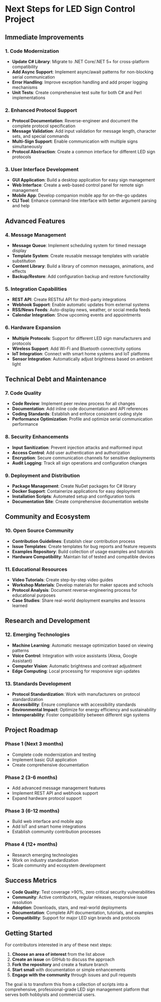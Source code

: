 # Next Steps for LED Sign Control Project

## Immediate Improvements

### 1. Code Modernization
- **Update C# Library**: Migrate to .NET Core/.NET 5+ for cross-platform compatibility
- **Add Async Support**: Implement async/await patterns for non-blocking serial communication
- **Error Handling**: Improve exception handling and add proper logging mechanisms
- **Unit Tests**: Create comprehensive test suite for both C# and Perl implementations

### 2. Enhanced Protocol Support
- **Protocol Documentation**: Reverse-engineer and document the complete protocol specification
- **Message Validation**: Add input validation for message length, character sets, and special commands
- **Multi-Sign Support**: Enable communication with multiple signs simultaneously
- **Protocol Abstraction**: Create a common interface for different LED sign protocols

### 3. User Interface Development
- **GUI Application**: Build a desktop application for easy sign management
- **Web Interface**: Create a web-based control panel for remote sign management
- **Mobile App**: Develop companion mobile app for on-the-go updates
- **CLI Tool**: Enhance command-line interface with better argument parsing and help

## Advanced Features

### 4. Message Management
- **Message Queue**: Implement scheduling system for timed message display
- **Template System**: Create reusable message templates with variable substitution
- **Content Library**: Build a library of common messages, animations, and effects
- **Backup/Restore**: Add configuration backup and restore functionality

### 5. Integration Capabilities
- **REST API**: Create RESTful API for third-party integrations
- **Webhook Support**: Enable automatic updates from external systems
- **RSS/News Feeds**: Auto-display news, weather, or social media feeds
- **Calendar Integration**: Show upcoming events and appointments

### 6. Hardware Expansion
- **Multiple Protocols**: Support for different LED sign manufacturers and protocols
- **Wireless Support**: Add Wi-Fi and Bluetooth connectivity options
- **IoT Integration**: Connect with smart home systems and IoT platforms
- **Sensor Integration**: Automatically adjust brightness based on ambient light

## Technical Debt and Maintenance

### 7. Code Quality
- **Code Review**: Implement peer review process for all changes
- **Documentation**: Add inline code documentation and API references
- **Coding Standards**: Establish and enforce consistent coding style
- **Performance Optimization**: Profile and optimize serial communication performance

### 8. Security Enhancements
- **Input Sanitization**: Prevent injection attacks and malformed input
- **Access Control**: Add user authentication and authorization
- **Encryption**: Secure communication channels for sensitive deployments
- **Audit Logging**: Track all sign operations and configuration changes

### 9. Deployment and Distribution
- **Package Management**: Create NuGet packages for C# library
- **Docker Support**: Containerize applications for easy deployment
- **Installation Scripts**: Automated setup and configuration tools
- **Documentation Site**: Create comprehensive documentation website

## Community and Ecosystem

### 10. Open Source Community
- **Contribution Guidelines**: Establish clear contribution process
- **Issue Templates**: Create templates for bug reports and feature requests
- **Examples Repository**: Build collection of usage examples and tutorials
- **Hardware Compatibility**: Maintain list of tested and compatible devices

### 11. Educational Resources
- **Video Tutorials**: Create step-by-step video guides
- **Workshop Materials**: Develop materials for maker spaces and schools
- **Protocol Analysis**: Document reverse-engineering process for educational purposes
- **Case Studies**: Share real-world deployment examples and lessons learned

## Research and Development

### 12. Emerging Technologies
- **Machine Learning**: Automatic message optimization based on viewing patterns
- **Voice Control**: Integration with voice assistants (Alexa, Google Assistant)
- **Computer Vision**: Automatic brightness and contrast adjustment
- **Edge Computing**: Local processing for responsive sign updates

### 13. Standards Development
- **Protocol Standardization**: Work with manufacturers on protocol standardization
- **Accessibility**: Ensure compliance with accessibility standards
- **Environmental Impact**: Optimize for energy efficiency and sustainability
- **Interoperability**: Foster compatibility between different sign systems

## Project Roadmap

### Phase 1 (Next 3 months)
- Complete code modernization and testing
- Implement basic GUI application
- Create comprehensive documentation

### Phase 2 (3-6 months)
- Add advanced message management features
- Implement REST API and webhook support
- Expand hardware protocol support

### Phase 3 (6-12 months)
- Build web interface and mobile app
- Add IoT and smart home integrations
- Establish community contribution processes

### Phase 4 (12+ months)
- Research emerging technologies
- Work on industry standardization
- Scale community and ecosystem development

## Success Metrics

- **Code Quality**: Test coverage >90%, zero critical security vulnerabilities
- **Community**: Active contributors, regular releases, responsive issue resolution
- **Adoption**: Downloads, stars, and real-world deployments
- **Documentation**: Complete API documentation, tutorials, and examples
- **Compatibility**: Support for major LED sign brands and protocols

## Getting Started

For contributors interested in any of these next steps:

1. **Choose an area of interest** from the list above
2. **Create an issue** on GitHub to discuss the approach
3. **Fork the repository** and create a feature branch
4. **Start small** with documentation or simple enhancements
5. **Engage with the community** through issues and pull requests

The goal is to transform this from a collection of scripts into a comprehensive, professional-grade LED sign management platform that serves both hobbyists and commercial users.
